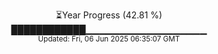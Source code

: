 <p align="center">
⏳Year Progress (42.81 %) <br>
████████████▁▁▁▁▁▁▁▁▁▁▁▁▁▁▁▁▁▁ <br>
<sub>Updated: Fri, 06 Jun 2025 06:35:07 GMT</sub>
</p>

